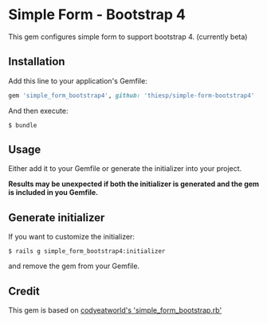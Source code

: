 # Simple Form - Bootstrap 4

This gem configures simple form to support bootstrap 4. (currently beta)

## Installation

Add this line to your application's Gemfile:

```ruby
gem 'simple_form_bootstrap4', github: 'thiesp/simple-form-bootstrap4'
```

And then execute:

    $ bundle

## Usage

Either add it to your Gemfile or generate the initializer into your project.

**Results may be unexpected if both the initializer is generated and the gem is included in you Gemfile.**

## Generate initializer

If you want to customize the initializer:

    $ rails g simple_form_bootstrap4:initializer

and remove the gem from your Gemfile.

## Credit

This gem is based on [codyeatworld's 'simple_form_bootstrap.rb'](https://gist.github.com/codyeatworld/70ee6196201257619375)